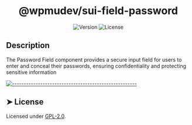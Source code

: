 <!-- ⚠️ This README has been generated from the file(s) "../../../blueprint.md" ⚠️--><h1 align="center">@wpmudev/sui-field-password</h1>

<div style="text-align: center;">
<img src="https://img.shields.io/badge/Version-0.0.1-blue.svg" alt="Version"> <img src="https://img.shields.io/badge/License-GPL-orange.svg" alt="License">
</div>
<h2> Description </h2> The Password Field component provides a secure input field for users to enter and conceal their passwords, ensuring confidentiality and protecting sensitive information


[![-----------------------------------------------------](https://raw.githubusercontent.com/andreasbm/readme/master/assets/lines/colored.png)](#license)

## ➤ License
	
Licensed under [GPL-2.0](https://opensource.org/licenses/GPL-2.0).
